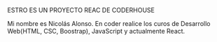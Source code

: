 

ESTRO ES UN PROYECTO REAC DE CODERHOUSE

Mi nombre es Nicolás Alonso.
En coder realice los curos de Desarrollo Web(HTML, CSC, Boostrap), JavaScript y actualmente React.
